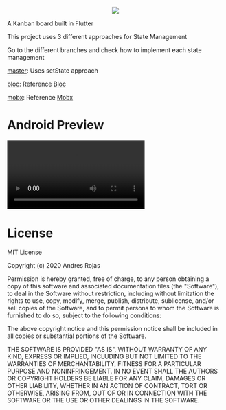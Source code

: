 <p align="center">
<img src="https://fontmeme.com/permalink/200624/8ec03178468405b6d4a3ce22f6ab1fbc.png">
</p>

A Kanban board built in Flutter

This project uses 3 different approaches for State Management 

Go to the different branches and check how to implement each state management

[master](https://github.com/AndresR173/flutterban/): Uses setState approach

[bloc](https://github.com/AndresR173/flutterban/tree/bloc): Reference [Bloc](https://pub.dev/packages/flutter_bloc) 

[mobx](https://github.com/AndresR173/flutterban/tree/mobx): Reference [Mobx](https://pub.dev/packages/flutter_mobx)

# Android Preview

<video width="320" controls>
  <source src="temp_assets/flutterban_android.mov" type="video/mp4">
</video>

# License

MIT License

Copyright (c) 2020 Andres Rojas

Permission is hereby granted, free of charge, to any person obtaining a copy
of this software and associated documentation files (the "Software"), to deal
in the Software without restriction, including without limitation the rights
to use, copy, modify, merge, publish, distribute, sublicense, and/or sell
copies of the Software, and to permit persons to whom the Software is
furnished to do so, subject to the following conditions:

The above copyright notice and this permission notice shall be included in all
copies or substantial portions of the Software.

THE SOFTWARE IS PROVIDED "AS IS", WITHOUT WARRANTY OF ANY KIND, EXPRESS OR
IMPLIED, INCLUDING BUT NOT LIMITED TO THE WARRANTIES OF MERCHANTABILITY,
FITNESS FOR A PARTICULAR PURPOSE AND NONINFRINGEMENT. IN NO EVENT SHALL THE
AUTHORS OR COPYRIGHT HOLDERS BE LIABLE FOR ANY CLAIM, DAMAGES OR OTHER
LIABILITY, WHETHER IN AN ACTION OF CONTRACT, TORT OR OTHERWISE, ARISING FROM,
OUT OF OR IN CONNECTION WITH THE SOFTWARE OR THE USE OR OTHER DEALINGS IN THE
SOFTWARE.

